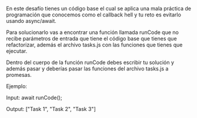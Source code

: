 En este desafío tienes un código base el cual se aplica una mala práctica de programación que conocemos como el callback hell y tu reto es evitarlo usando async/await.

Para solucionarlo vas a encontrar una función llamada runCode que no recibe parámetros de entrada que tiene el código base que tienes que refactorizar, además el archivo tasks.js con las funciones que tienes que ejecutar.

Dentro del cuerpo de la función runCode debes escribir tu solución y además pasar y deberías pasar las funciones del archivo tasks.js a promesas.

Ejemplo:

Input:
await runCode();

Output:
["Task 1", "Task 2", "Task 3"]